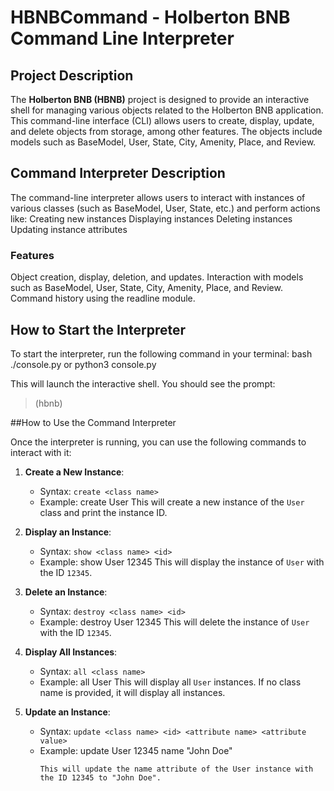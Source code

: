 # HBNBCommand - Holberton BNB Command Line Interpreter

## Project Description

The **Holberton BNB (HBNB)** project is designed to provide an interactive shell
for managing various objects related to the Holberton BNB application. This
command-line interface (CLI) allows users to create, display, update, and delete
objects from storage, among other features. The objects include models such as
BaseModel, User, State, City, Amenity, Place, and Review.

## Command Interpreter Description

The command-line interpreter allows users to interact with instances of various
classes (such as BaseModel, User, State, etc.) and perform actions like:
Creating new instances
Displaying instances
Deleting instances
Updating instance attributes

### Features
Object creation, display, deletion, and updates.
Interaction with models such as BaseModel, User, State, City, Amenity, Place, and Review.
Command history using the readline module.

## How to Start the Interpreter
To start the interpreter, run the following command in your terminal:
bash
./console.py or python3 console.py

This will launch the interactive shell. You should see the prompt:

  >  (hbnb)

##How to Use the Command Interpreter

Once the interpreter is running, you can use the following commands to interact with it:

1. **Create a New Instance**:
    - Syntax: `create <class name>`
    - Example:
           create User
           This will create a new instance of the `User` class and print the instance ID.

2. **Display an Instance**:
    - Syntax: `show <class name> <id>`
    - Example:
           show User 12345
           This will display the instance of `User` with the ID `12345`.

3. **Delete an Instance**:
    - Syntax: `destroy <class name> <id>`
    - Example:
           destroy User 12345
           This will delete the instance of `User` with the ID `12345`.

4. **Display All Instances**:
    - Syntax: `all <class name>`
    - Example:
           all User
           This will display all `User` instances. If no class name is provided, it will display all instances.

5. **Update an Instance**:
    - Syntax: `update <class name> <id> <attribute name> <attribute value>`
    - Example:
           update User 12345 name "John Doe"
      ```
      This will update the name attribute of the User instance with the ID 12345 to "John Doe".
